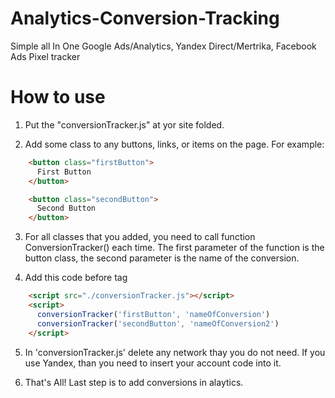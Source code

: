# Analytics-Conversion-Tracking
Simple all In One Google Ads/Analytics, Yandex Direct/Mertrika, Facebook Ads Pixel tracker

# How to use

1. Put the "conversionTracker.js" at yor site folded.

2. Add some class to any buttons, links, or items on the page. For example:
```html
    <button class="firstButton">
      First Button
    </button>

    <button class="secondButton">
      Second Button
    </button>
```

3. For all classes that you added, you need to call function ConversionTracker() each time. The first parameter of the function is the button class, the second parameter is the name of the conversion.

4. Add this code before </body> tag
```html
    <script src="./conversionTracker.js"></script>
    <script>
      conversionTracker('firstButton', 'nameOfConversion')
      conversionTracker('secondButton', 'nameOfConversion2')
    </script>
```

5. In 'conversionTracker.js' delete any network thay you do not need. If you use Yandex, than you need to insert your account code into it.

6. That's All! Last step is to add conversions in alaytics.
